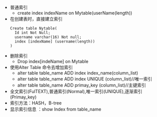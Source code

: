 + 普通索引
  + create index indexName on Mytable(userName(length))
+ 在创建表时，直接建立索引
    ```
    Create table Nytable(
      Id int Not Null;
      username varchar(16) Not null;
      index [indexName] (username(length))
    )
    ```
+ 删除索引
  + Drop index[indeName] on Mytable
+ 使用Alter Table 命令去增加索引
  + alter table table_name ADD index index_name(column_list)
  + alter table table_name ADD index UNIQUE (column_list)//唯一索引
  + alter table table_name ADD primay_key (column_list)//主键索引
+ 全文索引(FulTEXT),普通索引(Normal),唯一索引(UNIQUE),逐渐索引(Primay_key)
+ 索引方法：HASH，B-tree
+ 显示索引信息 ：show Index from table_name

